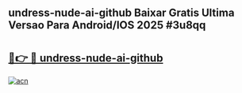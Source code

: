 ## undress-nude-ai-github Baixar Gratis Ultima Versao Para Android/IOS 2025 #3u8qq

# <h2><a href="https://ainizakaria.my?title=undress-nude-ai-github&ref=20M">🔗👉 🔴 undress-nude-ai-github</a></h2>

[![acn](https://github.com/user-attachments/assets/0f9c940e-d8b0-45ae-aac7-cd30a18b3e1c)](https://ainizakaria.my?title=undress-nude-ai-github&ref=20M)

